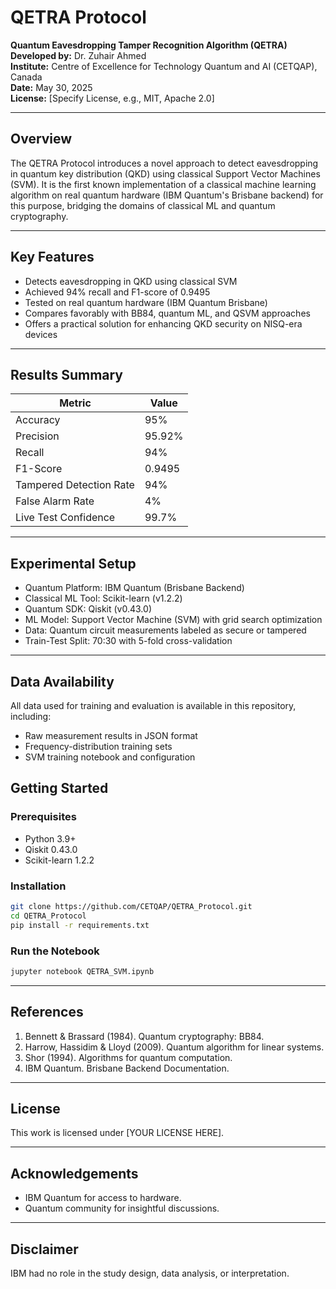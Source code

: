 # QETRA Protocol

**Quantum Eavesdropping Tamper Recognition Algorithm (QETRA)**  
**Developed by:** Dr. Zuhair Ahmed  
**Institute:** Centre of Excellence for Technology Quantum and AI (CETQAP), Canada  
**Date:** May 30, 2025  
**License:** [Specify License, e.g., MIT, Apache 2.0]

---

## Overview

The QETRA Protocol introduces a novel approach to detect eavesdropping in quantum key distribution (QKD) using classical Support Vector Machines (SVM). It is the first known implementation of a classical machine learning algorithm on real quantum hardware (IBM Quantum's Brisbane backend) for this purpose, bridging the domains of classical ML and quantum cryptography.

---

## Key Features

- Detects eavesdropping in QKD using classical SVM
- Achieved 94% recall and F1-score of 0.9495
- Tested on real quantum hardware (IBM Quantum Brisbane)
- Compares favorably with BB84, quantum ML, and QSVM approaches
- Offers a practical solution for enhancing QKD security on NISQ-era devices

---

## Results Summary

| Metric                  | Value     |
|-------------------------|-----------|
| Accuracy                | 95%       |
| Precision               | 95.92%    |
| Recall                  | 94%       |
| F1-Score                | 0.9495    |
| Tampered Detection Rate | 94%       |
| False Alarm Rate        | 4%        |
| Live Test Confidence    | 99.7%     |

---

## Experimental Setup

- Quantum Platform: IBM Quantum (Brisbane Backend)
- Classical ML Tool: Scikit-learn (v1.2.2)
- Quantum SDK: Qiskit (v0.43.0)
- ML Model: Support Vector Machine (SVM) with grid search optimization
- Data: Quantum circuit measurements labeled as secure or tampered
- Train-Test Split: 70:30 with 5-fold cross-validation

---

## Data Availability

All data used for training and evaluation is available in this repository, including:

- Raw measurement results in JSON format
- Frequency-distribution training sets
- SVM training notebook and configuration

## Getting Started

### Prerequisites

- Python 3.9+
- Qiskit 0.43.0
- Scikit-learn 1.2.2

### Installation

```bash
git clone https://github.com/CETQAP/QETRA_Protocol.git
cd QETRA_Protocol
pip install -r requirements.txt
```

### Run the Notebook

```bash
jupyter notebook QETRA_SVM.ipynb
```

---

## References

1. Bennett & Brassard (1984). Quantum cryptography: BB84.
2. Harrow, Hassidim & Lloyd (2009). Quantum algorithm for linear systems.
3. Shor (1994). Algorithms for quantum computation.
4. IBM Quantum. Brisbane Backend Documentation.

---

## License

This work is licensed under [YOUR LICENSE HERE].

---

## Acknowledgements

- IBM Quantum for access to hardware.
- Quantum community for insightful discussions.

---

## Disclaimer

IBM had no role in the study design, data analysis, or interpretation.
